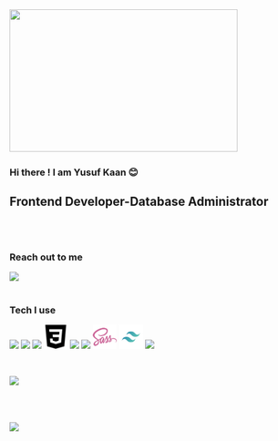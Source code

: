 <img src="https://media.giphy.com/media/qgQUggAC3Pfv687qPC/giphy.gif" width="400" height="250" frameBorder="0" class="giphy-embed" allowFullScreen>

### Hi there ! I am Yusuf Kaan :blush:
## Frontend Developer-Database Administrator

<br></br>

### Reach out to me

[<img  width="42" src="https://unpkg.com/simple-icons@v7/icons/linkedin.svg" align="left" />][linkedin]



<br></br>

### Tech I use

<img src="https://avatars.githubusercontent.com/u/1446536?s=200&v=4" width="42" ></img>
<img src="https://raw.githubusercontent.com/simple-icons/simple-icons/521c96fd04b0ea93034db8715eda5a4de27a58bb/icons/javascript.svg" width="42" ></img>
<img src="https://raw.githubusercontent.com/simple-icons/simple-icons/521c96fd04b0ea93034db8715eda5a4de27a58bb/icons/html5.svg" width="42" ></img>
<img src="https://raw.githubusercontent.com/simple-icons/simple-icons/521c96fd04b0ea93034db8715eda5a4de27a58bb/icons/css3.svg" width="42" ></img>
<img src="https://raw.githubusercontent.com/simple-icons/simple-icons/521c96fd04b0ea93034db8715eda5a4de27a58bb/icons/react.svg" width="42" ></img>
<img src="https://raw.githubusercontent.com/simple-icons/simple-icons/521c96fd04b0ea93034db8715eda5a4de27a58bb/icons/bootstrap.svg" width="42" ></img>
<img src="https://raw.githubusercontent.com/github/explore/80688e429a7d4ef2fca1e82350fe8e3517d3494d/topics/sass/sass.png" width="42" ></img>
<img src="https://raw.githubusercontent.com/github/explore/882462b8ecc337fd9c9b2572bc463a1cbc88fb6a/topics/tailwind/tailwind.png" width="42" ></img>
<img src="https://avatars.githubusercontent.com/u/16929016?s=200&v=4" width="42" ></img>


<br>


<img src="https://github-readme-stats.vercel.app/api?username=yusufkaan345&theme=synthwave"></img>

<br></br>

<img src="https://github-readme-stats.vercel.app/api/top-langs/?username=yusufkaan345&layout=compact"></img>


[linkedin]:https://www.linkedin.com/in/yusufkaandemirbas20/
